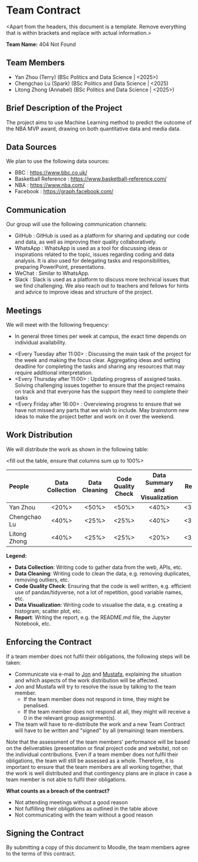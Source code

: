 # Team Contract

<Apart from the headers, this document is a template. Remove everything that is within brackets and replace with actual information.>

**Team Name:** 404 Not Found

## Team Members

* Yan Zhou (Terry) (BSc Politics and Data Science | <2025>)
* Chengchao Lu (Spark) (BSc Politics and Data Science | <2025)
* Litong Zhong (Annabel) (BSc Politics and Data Science | <2025>)

## Brief Description of the Project

The project aims to use Machine Learning method to predict the outcome of the NBA MVP award, drawing on both quantitative data and media data. 

## Data Sources

We plan to use the following data sources:

* BBC : https://www.bbc.co.uk/
* Basketball Reference : https://www.basketball-reference.com/
* NBA : https://www.nba.com/
* Facebook : https://graph.facebook.com/

    
## Communication

Our group will use the following communication channels:

* GitHub   : GitHub is used as a platform for sharing and updating our code and data, as well as improving their quality collaboratively. 
* WhatsApp : WhatsApp is used as a tool for discussing ideas or inspirations related to the topic, issues regarding coding and data analysis. It is also used for delegating tasks and responsibilities, preparing PowerPoint, presentations. 
* WeChat   : Similar to WhatsApp.
* Slack    : Slack is used as a platform to discuss more technical issues that we find challenging. We also reach out to teachers and fellows for hints and advice to improve ideas and structure of the project. 

## Meetings

We will meet with the following frequency:

- In general three times per week at campus, the exact time depends on individual availability.
* <Every Tuesday after 11:00> : Discussing the main task of the project for the week and making the focus clear. Aggregating ideas and setting deadline for completing the tasks and sharing any resources that may require additional interpretation. 
* <Every Thursday after 11:00> : Updating progress of assigned tasks. Solving challenging issues together to ensure that the project remains on track and that everyone has the support they need to complete their tasks 
* <Every Friday after 16:00> : Overviewing progress to ensure that we have not missed any parts that we wish to include. May brainstorm new ideas to make the project better and work on it over the weekend.


## Work Distribution

We will distribute the work as shown in the following table: 

<fill out the table, ensure that columns sum up to 100%>
<try to be as realistic as possible>

| **People** | **Data Collection** | **Data Cleaning** | **Code Quality Check**  | **Data Summary and Visualization** | **Report** |
|:-----------|:-------------------:|:-----------------:|:-----------------------:|:----------------------------------:|:----------:|
| Yan Zhou |      <20%>          |      <50%>        |      <50%>              |      <40%>                         |   <33%>    |
| Chengchao Lu |      <40%>          |      <25%>        |      <25%>              |      <40%>                         |   <34%>    |
| Litong Zhong |      <40%>          |      <25%>        |      <25%>              |      <20%>                         |   <33%>    |

**Legend:**

* **Data Collection**: Writing code to gather data from the web, APIs, etc.
* **Data Cleaning**: Writing code to clean the data, e.g. removing duplicates, removing outliers, etc.
* **Code Quality Check**: Ensuring that the code is well written, e.g. efficient use of pandas/tidyverse, not a lot of repetition, good variable names, etc.
* **Data Visualization**: Writing code to visualise the data, e.g. creating a histogram, scatter plot, etc.
* **Report**: Writing the report, e.g. the README.md file, the Jupyter Notebook, etc.

## Enforcing the Contract

If a team member does not fulfil their obligations, the following steps will be taken:

- Communicate via e-mail to [Jon](mailto:J.Cardoso-Silva@lse.ac.uk) and [Mustafa](mailto:m.c.ozkan@lse.ac.uk), explaining the situation and which aspects of the work distribution will be affected.
- Jon and Mustafa will try to resolve the issue by talking to the team member. 
    - If the team member does not respond in time, they might be penalised.
    - If the team member does not respond at all, they might will receive a 0 in the relevant group assignment(s).
- The team will have to re-distribute the work and a new Team Contract will have to be written and "signed" by all (remaining) team members.

Note that the assessment of the team members' performance will be based on the deliverables (presentation or final project code and website), not on the individual contributions. Even if a team member does not fulfil their obligations, the team will still be assessed as a whole. Therefore, it is important to ensure that the team members are all working together, that the work is well distributed and that contingency plans are in place in case a team member is not able to fulfil their obligations.

**What counts as a breach of the contract?**

- Not attending meetings without a good reason
- Not fulfilling their obligations as outlined in the table above
- Not communicating with the team without a good reason

## Signing the Contract

By submitting a copy of this document to Moodle, the team members agree to the terms of this contract.